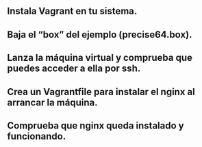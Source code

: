 ## Instala Vagrant en tu sistema.


## Baja el “box” del ejemplo (precise64.box).


## Lanza la máquina virtual y comprueba que puedes acceder a ella por ssh.


## Crea un Vagrantfile para instalar el nginx al arrancar la máquina.


## Comprueba que nginx queda instalado y funcionando.
